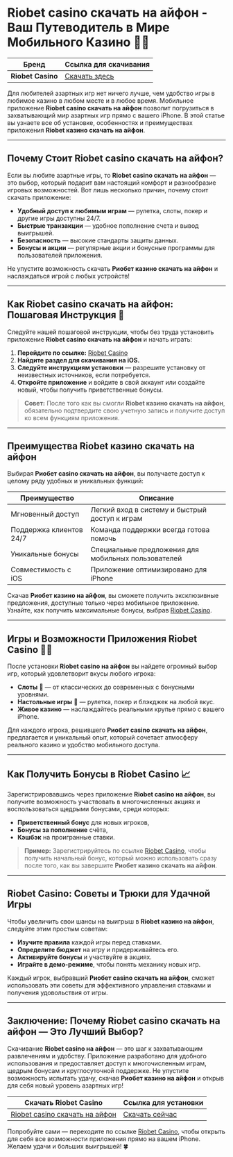 # Riobet casino скачать на айфон - Ваш Путеводитель в Мире Мобильного Казино 🎲📱

| Бренд | Ссылка для скачивания |
|-------|------------------------|
| **Riobet Casino** | [Скачать здесь](https://brandplay.link/dtx89f2L) |

Для любителей азартных игр нет ничего лучше, чем удобство игры в любимое казино в любом месте и в любое время. Мобильное приложение **Riobet casino скачать на айфон** позволит погрузиться в захватывающий мир азартных игр прямо с вашего iPhone. В этой статье вы узнаете все об установке, особенностях и преимуществах приложения **Riobet казино скачать на айфон**.

---

## Почему Стоит Riobet casino скачать на айфон?

Если вы любите азартные игры, то **Riobet casino скачать на айфон** — это выбор, который подарит вам настоящий комфорт и разнообразие игровых возможностей. Вот лишь несколько причин, почему стоит скачать приложение:

- **Удобный доступ к любимым играм** — рулетка, слоты, покер и другие игры доступны 24/7.
- **Быстрые транзакции** — удобное пополнение счета и вывод выигрышей.
- **Безопасность** — высокие стандарты защиты данных.
- **Бонусы и акции** — регулярные акции и бонусные программы для пользователей приложения.

Не упустите возможность скачать **Риобет казино скачать на айфон** и наслаждаться игрой с любых устройств!

---

## Как Riobet casino скачать на айфон: Пошаговая Инструкция 📲

Следуйте нашей пошаговой инструкции, чтобы без труда установить приложение **Riobet casino скачать на айфон** и начать играть:

1. **Перейдите по ссылке:** [Riobet Casino](https://brandplay.link/dtx89f2L)
2. **Найдите раздел для скачивания на iOS.**
3. **Следуйте инструкциям установки** — разрешите установку от неизвестных источников, если потребуется.
4. **Откройте приложение** и войдите в свой аккаунт или создайте новый, чтобы получить приветственные бонусы.

> **Совет:** После того как вы смогли **Riobet казино скачать на айфон**, обязательно подтвердите свою учетную запись и получите доступ ко всем функциям приложения.

---

## Преимущества Riobet казино скачать на айфон

Выбирая **Риобет casino скачать на айфон**, вы получаете доступ к целому ряду удобных и уникальных функций:

| Преимущество | Описание |
|--------------|----------|
| Мгновенный доступ | Легкий вход в систему и быстрый доступ к играм |
| Поддержка клиентов 24/7 | Команда поддержки всегда готова помочь |
| Уникальные бонусы | Специальные предложения для мобильных пользователей |
| Совместимость с iOS | Приложение оптимизировано для iPhone |

Скачав **Риобет казино на айфон**, вы сможете получить эксклюзивные предложения, доступные только через мобильное приложение. Узнайте, как получить максимальные бонусы, выбрав [Riobet Casino](https://brandplay.link/dtx89f2L).

---

## Игры и Возможности Приложения Riobet Casino 📱🎰

После установки **Riobet casino на айфон** вы найдете огромный выбор игр, который удовлетворит вкусы любого игрока:

- **Слоты** 🎰 — от классических до современных с бонусными уровнями.
- **Настольные игры** 🎲 — рулетка, покер и блэкджек на любой вкус.
- **Живое казино** — наслаждайтесь реальными крупье прямо с вашего iPhone.

Для каждого игрока, решившего **Риобет casino скачать на айфон**, предлагается и уникальный опыт, который сочетает атмосферу реального казино и удобство мобильного доступа.

---

## Как Получить Бонусы в Riobet Casino 📈

Зарегистрировавшись через приложение **Riobet casino на айфон**, вы получите возможность участвовать в многочисленных акциях и воспользоваться щедрыми бонусами, среди которых:

- **Приветственный бонус** для новых игроков,
- **Бонусы за пополнение** счёта,
- **Кэшбэк** на проигранные ставки.

> **Пример:** Зарегистрируйтесь по ссылке [Riobet Casino](https://brandplay.link/dtx89f2L), чтобы получить начальный бонус, который можно использовать сразу после того, как вы завершите **Риобет казино скачать на айфон**.

---

## Riobet Casino: Советы и Трюки для Удачной Игры

Чтобы увеличить свои шансы на выигрыш в **Riobet казино на айфон**, следуйте этим простым советам:

- **Изучите правила** каждой игры перед ставками.
- **Определите бюджет** на игру и придерживайтесь его.
- **Активируйте бонусы** и участвуйте в акциях.
- **Играйте в демо-режиме**, чтобы понять механику новых игр.

Каждый игрок, выбравший **Риобет casino скачать на айфон**, сможет использовать эти советы для эффективного управления ставками и получения удовольствия от игры.

---

## Заключение: Почему Riobet casino скачать на айфон — Это Лучший Выбор?

Скачивание **Riobet casino на айфон** — это шаг к захватывающим развлечениям и удобству. Приложение разработано для удобного использования и предоставляет доступ к многочисленным играм, щедрым бонусам и круглосуточной поддержке. Не упустите возможность испытать удачу, скачав **Риобет казино на айфон** и открыв для себя новый уровень азартных игр!

| Скачать Riobet Casino | Ссылка для установки |
|------------------------|----------------------|
| [Riobet casino скачать на айфон](https://brandplay.link/dtx89f2L) | [Скачать сейчас](https://brandplay.link/dtx89f2L) |

Попробуйте сами — переходите по ссылке [Riobet Casino](https://brandplay.link/dtx89f2L), чтобы открыть для себя все возможности приложения прямо на вашем iPhone. Желаем удачи и больших выигрышей! 🍀
